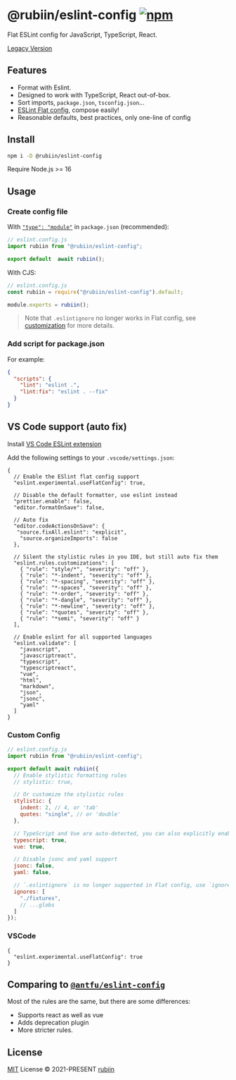 # @rubiin/eslint-config [![npm](https://img.shields.io/npm/v/@rubiin/eslint-config.svg)](https://npmjs.com/package/@rubiin/eslint-config)

Flat ESLint config for JavaScript, TypeScript, React.

[Legacy Version](https://github.com/rubiin/eslint-config/tree/da354907ff785d03000b4ce74e75adc50143a592)

## Features

- Format with Eslint.
- Designed to work with TypeScript, React out-of-box.
- Sort imports, `package.json`, `tsconfig.json`...
- [ESLint Flat config](https://eslint.org/docs/latest/use/configure/configuration-files-new), compose easily!
- Reasonable defaults, best practices, only one-line of config

## Install

```bash
npm i -D @rubiin/eslint-config
```

Require Node.js >= 16

## Usage


### Create config file

With [`"type": "module"`](https://nodejs.org/api/packages.html#type) in `package.json` (recommended):

```js
// eslint.config.js
import rubiin from "@rubiin/eslint-config";

export default  await rubiin();
```

With CJS:

```js
// eslint.config.js
const rubiin = require("@rubiin/eslint-config").default;

module.exports = rubiin();
```

> Note that `.eslintignore` no longer works in Flat config, see [customization](#customization) for more details.

### Add script for package.json

For example:

```json
{
  "scripts": {
    "lint": "eslint .",
    "lint:fix": "eslint . --fix"
  }
}
```

## VS Code support (auto fix)

Install [VS Code ESLint extension](https://marketplace.visualstudio.com/items?itemName=dbaeumer.vscode-eslint)

Add the following settings to your `.vscode/settings.json`:

```jsonc
{
  // Enable the ESlint flat config support
  "eslint.experimental.useFlatConfig": true,

  // Disable the default formatter, use eslint instead
  "prettier.enable": false,
  "editor.formatOnSave": false,

  // Auto fix
  "editor.codeActionsOnSave": {
   "source.fixAll.eslint": "explicit",
    "source.organizeImports": false
  },

  // Silent the stylistic rules in you IDE, but still auto fix them
  "eslint.rules.customizations": [
    { "rule": "style/*", "severity": "off" },
    { "rule": "*-indent", "severity": "off" },
    { "rule": "*-spacing", "severity": "off" },
    { "rule": "*-spaces", "severity": "off" },
    { "rule": "*-order", "severity": "off" },
    { "rule": "*-dangle", "severity": "off" },
    { "rule": "*-newline", "severity": "off" },
    { "rule": "*quotes", "severity": "off" },
    { "rule": "*semi", "severity": "off" }
  ],

  // Enable eslint for all supported languages
  "eslint.validate": [
    "javascript",
    "javascriptreact",
    "typescript",
    "typescriptreact",
    "vue",
    "html",
    "markdown",
    "json",
    "jsonc",
    "yaml"
  ]
}
```

### Custom Config

```js
// eslint.config.js
import rubiin from "@rubiin/eslint-config";

export default await rubiin({
  // Enable stylistic formatting rules
  // stylistic: true,

  // Or customize the stylistic rules
  stylistic: {
    indent: 2, // 4, or 'tab'
    quotes: "single", // or 'double'
  },

  // TypeScript and Vue are auto-detected, you can also explicitly enable them:
  typescript: true,
  vue: true,

  // Disable jsonc and yaml support
  jsonc: false,
  yaml: false,

  // `.eslintignore` is no longer supported in Flat config, use `ignores` instead
  ignores: [
    "./fixtures",
    // ...globs
  ]
});
```

### VSCode

```jsonc
{
  "eslint.experimental.useFlatConfig": true
}
```

## Comparing to [`@antfu/eslint-config`](https://github.com/antfu/eslint-config)

Most of the rules are the same, but there are some differences:

- Supports react as well as vue
- Adds deprecation plugin
- More stricter rules.

## License

[MIT](./LICENSE) License © 2021-PRESENT [rubiin](https://github.com/rubiin)
